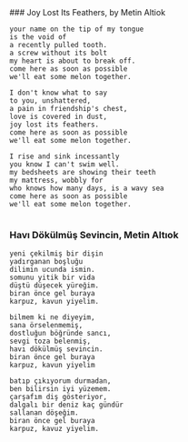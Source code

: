 <style> #content { width: inherit !important; } </style>
<div style="float:left">
### Joy Lost Its Feathers, by Metin Altiok

```
your name on the tip of my tongue
is the void of
a recently pulled tooth.
a screw without its bolt
my heart is about to break off.
come here as soon as possible
we'll eat some melon together.

I don't know what to say
to you, unshattered,
a pain in friendship's chest,
love is covered in dust,
joy lost its feathers.
come here as soon as possible
we'll eat some melon together.

I rise and sink incessantly
you know I can't swim well.
my bedsheets are showing their teeth
my mattress, wobbly for
who knows how many days, is a wavy sea
come here as soon as possible
we'll eat some melon together.
```

</div><div style="float: left">

### Havı Dökülmüş Sevincin, Metin Altıok

```
yeni çekilmiş bir dişin
yadırganan boşluğu
dilimin ucunda ismin.
somunu yitik bir vida
düştü düşecek yüreğim.
biran önce gel buraya
karpuz, kavun yiyelim.

bilmem ki ne diyeyim,
sana örselenmemiş,
dostluğun böğründe sancı,
sevgi toza belenmiş,
havı dökülmüş sevincin.
biran önce gel buraya
karpuz, kavun yiyelim

batıp çıkıyorum durmadan,
ben bilirsin iyi yüzemem.
çarşafım diş gösteriyor,
dalgalı bir deniz kaç gündür
sallanan döşeğim.
biran önce gel buraya
karpuz, kavuz yiyelim.
```
</div>
